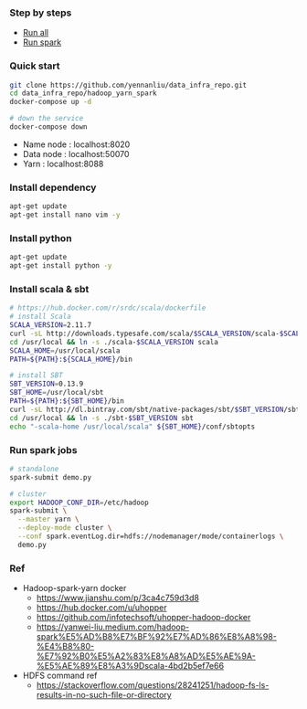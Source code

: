 ### Step by steps 
- [Run all](https://github.com/yennanliu/data_infra_repo/blob/master/hadoop_yarn_spark/QA_run_all.md)
- [Run spark](https://github.com/yennanliu/data_infra_repo/blob/master/hadoop_yarn_spark/QA_run_spark.md)

### Quick start
```bash
git clone https://github.com/yennanliu/data_infra_repo.git
cd data_infra_repo/hadoop_yarn_spark
docker-compose up -d

# down the service 
docker-compose down
```
- Name node : localhost:8020
- Data node : localhost:50070
- Yarn : localhost:8088

### Install dependency
```bash
apt-get update
apt-get install nano vim -y
```

### Install python
```bash
apt-get update
apt-get install python -y
```

### Install scala & sbt
```bash
# https://hub.docker.com/r/srdc/scala/dockerfile
# install Scala
SCALA_VERSION=2.11.7
curl -sL http://downloads.typesafe.com/scala/$SCALA_VERSION/scala-$SCALA_VERSION.tgz | gunzip | tar -x -C /usr/local
cd /usr/local && ln -s ./scala-$SCALA_VERSION scala
SCALA_HOME=/usr/local/scala
PATH=${PATH}:${SCALA_HOME}/bin

# install SBT
SBT_VERSION=0.13.9
SBT_HOME=/usr/local/sbt
PATH=${PATH}:${SBT_HOME}/bin
curl -sL http://dl.bintray.com/sbt/native-packages/sbt/$SBT_VERSION/sbt-$SBT_VERSION.tgz | gunzip | tar -x -C /usr/local
cd /usr/local && ln -s ./sbt-$SBT_VERSION sbt
echo "-scala-home /usr/local/scala" ${SBT_HOME}/conf/sbtopts
```

### Run spark jobs
```bash
# standalone 
spark-submit demo.py

# cluster
export HADOOP_CONF_DIR=/etc/hadoop 
spark-submit \
  --master yarn \
  --deploy-mode cluster \
  --conf spark.eventLog.dir=hdfs://nodemanager/mode/containerlogs \
  demo.py
```

### Ref
- Hadoop-spark-yarn docker
	- https://www.jianshu.com/p/3ca4c759d3d8
	- https://hub.docker.com/u/uhopper
	- https://github.com/infotechsoft/uhopper-hadoop-docker
	- https://yanwei-liu.medium.com/hadoop-spark%E5%AD%B8%E7%BF%92%E7%AD%86%E8%A8%98-%E4%B8%80-%E7%92%B0%E5%A2%83%E8%A8%AD%E5%AE%9A-%E5%AE%89%E8%A3%9Dscala-4bd2b5ef7e66
- HDFS command ref
	- https://stackoverflow.com/questions/28241251/hadoop-fs-ls-results-in-no-such-file-or-directory